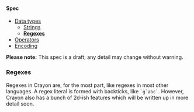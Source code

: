 #### Spec
- [Data types](https://github.com/ETHproductions/Crayon/blob/master/docs/Data%20types.md)
  - [Strings](https://github.com/ETHproductions/Crayon/blob/master/docs/Strings.md)
  - [**Regexes**](https://github.com/ETHproductions/Crayon/blob/master/docs/Regexes.md)
- [Operators](https://github.com/ETHproductions/Crayon/blob/master/docs/Operators.md)
- [Encoding](https://github.com/ETHproductions/Crayon/blob/master/docs/Encoding.md)

**Please note:** This spec is a draft; any detail may change without warning.

### Regexes

Regexes in Crayon are, for the most part, like regexes in most other languages. A regex literal is formed with backticks, like `` `g`abc` ``. However, Crayon also has a bunch of 2d-ish features which will be written up in more detail soon.
